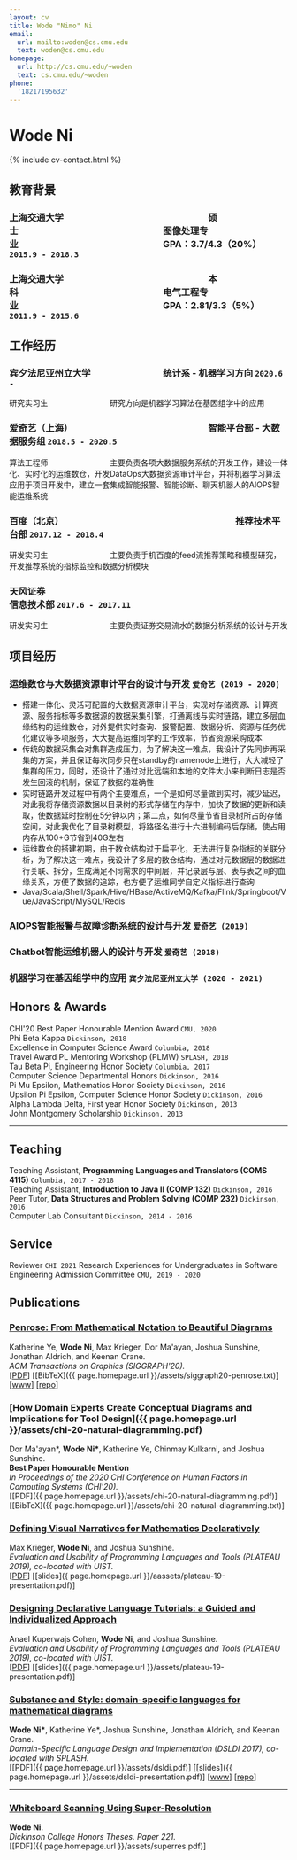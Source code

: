 ```yaml
---
layout: cv
title: Wode "Nimo" Ni
email:
  url: mailto:woden@cs.cmu.edu
  text: woden@cs.cmu.edu
homepage:
  url: http://cs.cmu.edu/~woden
  text: cs.cmu.edu/~woden
phone:
  '18217195632'
---
```


# Wode **Ni**

<!--
include contact information from the front matter
Supported arguments:
    - homepage: url, text
    - phone
    - email
-->

{% include cv-contact.html %}

## 教育背景

### **上海交通大学&emsp;&emsp;&emsp;&emsp;&emsp;&emsp;&emsp;&emsp;&emsp;&emsp;&emsp;&emsp;&emsp;&emsp;&emsp;&emsp;硕士&emsp;&emsp;&emsp;&emsp;&emsp;&emsp;&emsp;&emsp;&emsp;&emsp;&emsp;&emsp;&emsp;&emsp;&emsp;&emsp;图像处理专业&emsp;&emsp;&emsp;&emsp;&emsp;&emsp;&emsp;&emsp;&emsp;&emsp;&emsp;&emsp;&emsp;&emsp;&emsp;&emsp;GPA：3.7/4.3（20%）** `2015.9 - 2018.3`

### **上海交通大学&emsp;&emsp;&emsp;&emsp;&emsp;&emsp;&emsp;&emsp;&emsp;&emsp;&emsp;&emsp;&emsp;&emsp;&emsp;&emsp;本科&emsp;&emsp;&emsp;&emsp;&emsp;&emsp;&emsp;&emsp;&emsp;&emsp;&emsp;&emsp;&emsp;&emsp;&emsp;&emsp;电气工程专业&emsp;&emsp;&emsp;&emsp;&emsp;&emsp;&emsp;&emsp;&emsp;&emsp;&emsp;&emsp;&emsp;&emsp;&emsp;&emsp;GPA：2.81/3.3（5%）** `2011.9 - 2015.6`
## 工作经历

### **宾夕法尼亚州立大学&emsp;&emsp;&emsp;&emsp;&emsp;&emsp;&emsp;&emsp;统计系 - 机器学习方向** `2020.6 -`

研究实习生&emsp;&emsp;&emsp;&emsp;&emsp;&emsp;&emsp;&emsp;研究方向是机器学习算法在基因组学中的应用<br>

### **爱奇艺（上海）&emsp;&emsp;&emsp;&emsp;&emsp;&emsp;&emsp;&emsp;&emsp;&emsp;&emsp;&emsp;&emsp;&emsp;&emsp;智能平台部 - 大数据服务组** `2018.5 - 2020.5`

算法工程师&emsp;&emsp;&emsp;&emsp;&emsp;&emsp;&emsp;&emsp;主要负责各项大数据服务系统的开发工作，建设一体化、实时化的运维数仓，开发DataOps大数据资源审计平台，并将机器学习算法应用于项目开发中，建立一套集成智能报警、智能诊断、聊天机器人的AIOPS智能运维系统<br>

### **百度（北京）&emsp;&emsp;&emsp;&emsp;&emsp;&emsp;&emsp;&emsp;&emsp;&emsp;&emsp;&emsp;&emsp;&emsp;&emsp;&emsp;&emsp;&emsp;&emsp;推荐技术平台部** `2017.12 - 2018.4`

研发实习生&emsp;&emsp;&emsp;&emsp;&emsp;&emsp;&emsp;&emsp;主要负责手机百度的feed流推荐策略和模型研究，开发推荐系统的指标监控和数据分析模块<br>

### **天风证券&emsp;&emsp;&emsp;&emsp;&emsp;&emsp;&emsp;&emsp;&emsp;&emsp;&emsp;&emsp;&emsp;&emsp;&emsp;&emsp;&emsp;&emsp;&emsp;&emsp;&emsp;&emsp;&emsp;&emsp;&emsp;&emsp;信息技术部** `2017.6 - 2017.11`

研发实习生&emsp;&emsp;&emsp;&emsp;&emsp;&emsp;&emsp;&emsp;主要负责证券交易流水的数据分析系统的设计与开发<br>

## 项目经历

### **运维数仓与大数据资源审计平台的设计与开发** `爱奇艺 (2019 - 2020)`

- 搭建一体化、灵活可配置的大数据资源审计平台，实现对存储资源、计算资源、服务指标等多数据源的数据采集引擎，打通离线与实时链路，建立多层血缘结构的运维数仓，对外提供实时查询、报警配置、数据分析、资源与任务优化建议等多项服务，大大提高运维同学的工作效率，节省资源采购成本<br>
- 传统的数据采集会对集群造成压力，为了解决这一难点，我设计了先同步再采集的方案，并且保证每次同步只在standby的namenode上进行，大大减轻了集群的压力，同时，还设计了通过对比远端和本地的文件大小来判断日志是否发生回滚的机制，保证了数据的准确性<br>
- 实时链路开发过程中有两个主要难点，一个是如何尽量做到实时，减少延迟，对此我将存储资源数据以目录树的形式存储在内存中，加快了数据的更新和读取，使数据延时控制在5分钟以内；第二点，如何尽量节省目录树所占的存储空间，对此我优化了目录树模型，将路径名进行十六进制编码后存储，使占用内存从100+G节省到40G左右<br>
- 运维数仓的搭建初期，由于数仓结构过于扁平化，无法进行复杂指标的关联分析，为了解决这一难点，我设计了多层的数仓结构，通过对元数据层的数据进行关联、拆分，生成满足不同需求的中间层，并记录层与层、表与表之间的血缘关系，方便了数据的追踪，也方便了运维同学自定义指标进行查询<br>
- Java/Scala/Shell/Spark/Hive/HBase/ActiveMQ/Kafka/Flink/Springboot/Vue/JavaScript/MySQL/Redis<br>

### **AIOPS智能报警与故障诊断系统的设计与开发** `爱奇艺 (2019)`

### **Chatbot智能运维机器人的设计与开发** `爱奇艺 (2018)`

### **机器学习在基因组学中的应用** `宾夕法尼亚州立大学 (2020 - 2021)`

## Honors & Awards

CHI'20 Best Paper Honourable Mention Award `CMU, 2020` <br>
Phi Beta Kappa `Dickinson, 2018` <br>
Excellence in Computer Science Award `Columbia, 2018` <br>
Travel Award PL Mentoring Workshop (PLMW) `SPLASH, 2018` <br>
Tau Beta Pi, Engineering Honor Society `Columbia, 2017` <br>
Computer Science Departmental Honors `Dickinson, 2016` <br>
Pi Mu Epsilon, Mathematics Honor Society `Dickinson, 2016` <br>
Upsilon Pi Epsilon, Computer Science Honor Society `Dickinson, 2016` <br>
Alpha Lambda Delta, First year Honor Society `Dickinson, 2013`<br>
John Montgomery Scholarship `Dickinson, 2013` <br>

---

## Teaching

Teaching Assistant, **Programming Languages and Translators (COMS 4115)** `Columbia, 2017 - 2018` <br>
Teaching Assistant, **Introduction to Java II (COMP 132)** `Dickinson, 2016` <br>
Peer Tutor, **Data Structures and Problem Solving (COMP 232)** `Dickinson, 2016` <br>
Computer Lab Consultant `Dickinson, 2014 - 2016` <br>


## Service

Reviewer `CHI 2021`
Research Experiences for Undergraduates in Software Engineering Admission Committee `CMU, 2019 - 2020`

## Publications

### [**Penrose: From Mathematical Notation to Beautiful Diagrams**](http://penrose.ink/media/Penrose_SIGGRAPH2020.pdf)
Katherine Ye, **Wode Ni**, Max Krieger, Dor Ma'ayan, Joshua Sunshine, Jonathan Aldrich, and Keenan Crane.<br> 
_ACM Transactions on Graphics (SIGGRAPH'20)._<br>
[[PDF](http://penrose.ink/media/Penrose_SIGGRAPH2020.pdf)]
[[BibTeX]({{ page.homepage.url }}/assets/siggraph20-penrose.txt)]
[[www](http://penrose.ink/siggraph20.html)]
[[repo](https://github.com/penrose/penrose)]

### [**How Domain Experts Create Conceptual Diagrams and Implications for Tool Design**]({{ page.homepage.url }}/assets/chi-20-natural-diagramming.pdf)

Dor Ma'ayan\*, **Wode Ni\***, Katherine Ye, Chinmay Kulkarni, and Joshua Sunshine.<br>
<i class="fas fa-award"></i> <strong>Best Paper Honourable Mention</strong><br>
_In Proceedings of the 2020 CHI Conference on Human Factors in Computing Systems (CHI'20)._<br>
[[PDF]({{ page.homepage.url }}/assets/chi-20-natural-diagramming.pdf)]
[[BibTeX]({{ page.homepage.url }}/assets/chi-20-natural-diagramming.txt)]

### [**Defining Visual Narratives for Mathematics Declaratively**](http://plateau-workshop.org/assets/papers-2019/9.pdf)

Max Krieger, **Wode Ni**, and Joshua Sunshine.<br>
_Evaluation and Usability of Programming Languages and Tools (PLATEAU 2019), co-located with UIST._<br>
[[PDF](http://plateau-workshop.org/assets/papers-2019/9.pdf)]
[[slides]({ page.homepage.url }}/aassets/plateau-19-presentation.pdf)]

### [**Designing Declarative Language Tutorials: a Guided and Individualized Approach**](http://plateau-workshop.org/assets/papers-2019/2.pdf)

Anael Kuperwajs Cohen, **Wode Ni**, and Joshua Sunshine.<br>
_Evaluation and Usability of Programming Languages and Tools (PLATEAU 2019), co-located with UIST._<br>
[[PDF](http://plateau-workshop.org/assets/papers-2019/2.pdf)]
[[slides]({{ page.homepage.url }}/assets/plateau-19-presentation.pdf)]

### [**Substance and Style: domain-specific languages for mathematical diagrams**](https://2017.splashcon.org/event/dsldi-2017-substance-and-style-domain-specific-languages-for-mathematical-diagrams)

**Wode Ni\***, Katherine Ye\*, Joshua Sunshine, Jonathan Aldrich, and Keenan Crane.<br> _Domain-Specific Language Design and Implementation (DSLDI 2017), co-located with SPLASH._ <br>
[[PDF]({{ page.homepage.url }}/assets/dsldi.pdf)]
[[slides]({{ page.homepage.url }}/assets/dsldi-presentation.pdf)]
[[www](http://penrose.ink)]
[[repo](https://github.com/penrose/penrose)]

---

### [**Whiteboard Scanning Using Super-Resolution**](http://scholar.dickinson.edu/student_honors/221/)

**Wode Ni**.<br> _Dickinson College Honors Theses. Paper 221._<br>
[[PDF]({{ page.homepage.url }}/assets/superres.pdf)]

<!-- ### Footer

Last updated: May 2013 -->
